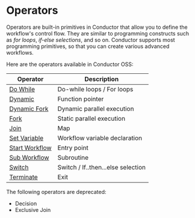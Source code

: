 # Operators

Operators are built-in primitives in Conductor that allow you to define the workflow's control flow. They are similar to programming constructs such as _for loops_, _if-else selections_, and so on. Conductor supports most programming primitives, so that you can create various advanced workflows.

Here are the operators available in Conductor OSS: 

| Operator                        | Description         |
| -------------------------- | ----------------------------------------- |
| [Do While](do-while-task.md)         | Do-while loops / For loops      | 
| [Dynamic](dynamic-task.md)           | Function pointer           | 
| [Dynamic Fork](dynamic-fork-task.md) | Dynamic parallel execution |
| [Fork](fork-task.md)                 | Static parallel execution  | 
| [Join](join-task.md)                 | Map                        |
| [Set Variable](set-variable-task.md)     | Workflow variable declaration           |
| [Start Workflow](start-workflow-task.md) | Entry point   | 
| [Sub Workflow](sub-workflow-task.md) | Subroutine  | 
| [Switch](switch-task.md)             | Switch / If..then...else selection     | 
| [Terminate](terminate-task.md)       | Exit                       |

The following operators are deprecated:

- Decision
- Exclusive Join